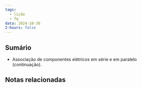 ```yaml
---
tags:
  - lição
  - fq
data: 2024-10-30
2-hours: false
---
```


## Sumário
- Associação de componentes elétricos em série e em paralelo (continuação).
## Notas relacionadas
